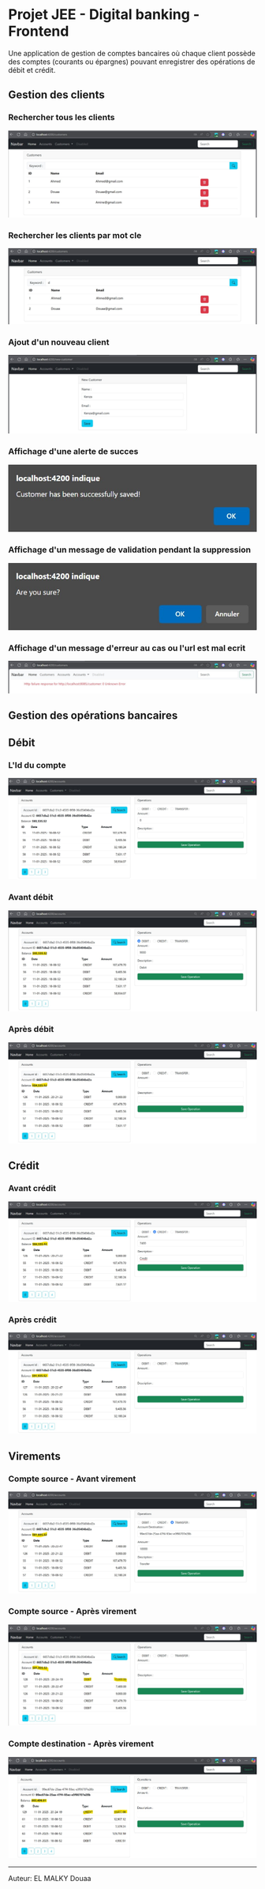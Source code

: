 <h1>Projet JEE - Digital banking - Frontend</h1>
<p>Une application de gestion de comptes bancaires où chaque client possède des comptes (courants ou épargnes) pouvant enregistrer des opérations de débit et crédit.</p>

<h2>Gestion des clients</h2>

<h3>Rechercher tous les clients</h3>
<img src="captures/searchCustomers.jpg">

<h3>Rechercher les clients par mot cle</h3>
<img src="captures/searchCustomerByKeyword.jpg">

<h3>Ajout d'un nouveau client</h3>
<img src="captures/newCustomer.jpg">

<h3>Affichage d'une alerte de succes</h3>
<img src="captures/success.jpg">

<h3>Affichage d'un message de validation pendant la suppression</h3>
<img src="captures/deleteCustomer.jpg">

<h3>Affichage d'un message d'erreur au cas ou l'url est mal ecrit</h3>
<img src="captures/errorMessage.jpg">

<h2>Gestion des opérations bancaires</h2>

<h2>Débit</h2>
<h3>L'Id du compte</h3>
<img src="captures/accountId.jpg">
<h3>Avant débit</h3>
<img src="captures/avantDebit.jpg">
<h3>Après débit</h3>
<img src="captures/apresDebit.jpg">

<h2>Crédit</h2>
<h3>Avant crédit</h3>
<img src="captures/avantCredit.jpg">
<h3>Après crédit</h3>
<img src="captures/apresCredit.jpg">

<h2>Virements</h2>
<h3>Compte source - Avant virement</h3>
<img src="captures/avantTransfer.jpg">
<h3>Compte source - Après virement</h3>
<img src="captures/apresTransfer.jpg">
<h3>Compte destination - Après virement</h3>
<img src="captures/apresTransferAccountDestination.jpg">

----

Auteur: EL MALKY Douaa
